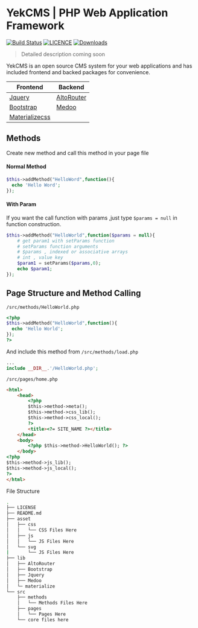 # YekCMS | PHP Web Application Framework 
[![Build Status](https://travis-ci.org/YEK-PLUS/YekCMS.png?branch=master)](https://travis-ci.org/YEK-PLUS/php-cms-script-template) [![LICENCE](https://img.shields.io/github/license/YEK-PLUS/YekCMS.svg)](https://github.com/YEK-PLUS/YekCMS/blob/master/LICENSE) [![Downloads](https://img.shields.io/github/downloads/YEK-PLUS/YekCMS/total.svg)](https://github.com/YEK-PLUS/YekCMS/releases)

>Detailed description coming soon

YekCMS is an open source CMS system for your web applications and has included frontend and backed packages for convenience.


|Frontend|Backend|
|--------|-------|
|[Jquery]|[AltoRouter]|
|[Bootstrap]|[Medoo]|
|[Materializecss]||


## Methods
Create new method and call this method in your page file

#### Normal Method

```php
$this->addMethod("HelloWord",function(){
  echo 'Hello Word';
});
```

#### With Param

If you want the call function with params ,just type `$params = null` in function construction.

```php
$this->addMethod("HelloWorld",function($params = null){
    # get param1 with setParams function
    # setParams function arguments
    # $params , indexed or associative arrays
    # int , value key
    $param1 = setParams($params,0);
    echo $param1;
});
```

## Page Structure and Method Calling
`/src/methods/HelloWorld.php`
```php
<?php
$this->addMethod("HelloWorld",function(){
  echo 'Hello World';
});
?>
```
And include this method from `/src/methods/load.php`

```php
...
include __DIR__.'/HelloWorld.php';
```
`/src/pages/home.php`
```html
<html>
    <head>
        <?php
        $this->method->meta();
        $this->method->css_lib();
        $this->method->css_local();
        ?>
        <title><?= SITE_NAME ?></title>
    </head>
    <body>
        <?php $this->method->HelloWorld(); ?>
    </body>
<?php
$this->method->js_lib();
$this->method->js_local();
?>
</html>
```








File Structure
```bash
.
├── LICENSE
├── README.md
├── asset
│   ├── css
│   │   └── CSS Files Here
│   ├── js
│   │   └── JS Files Here
│   └── svg
|       └── JS Files Here
├── lib
│   ├── AltoRouter
│   ├── Bootstrap
│   ├── Jquery
│   ├── Medoo
│   └─ materialize
└── src
    ├── methods
    │   └── Methods Files Here
    ├── pages
    │   └── Pages Here
    └── core files here
```



   [Jquery]: <https://github.com/jquery/jquery>
   [Bootstrap]: <https://github.com/twbs/bootstrap>
   [Materializecss]: <https://github.com/Dogfalo/materialize>
   [AltoRouter]: <https://github.com/dannyvankooten/AltoRouter>
   [Medoo]: <https://github.com/catfan/Medoo>
